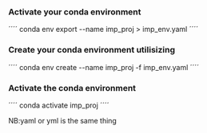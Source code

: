 ### Activate your conda environment
´´´´
conda env export --name imp_proj > imp_env.yaml
´´´´

### Create your conda environment utilisizing 
´´´´
conda env create --name imp_proj -f imp_env.yaml
´´´´

### Activate the conda environment
´´´´
conda activate imp_proj
´´´´

NB:yaml or yml is the same thing 
